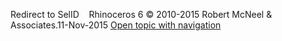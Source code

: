 ---
---

Redirect to SelID&#160;
&#160;
Rhinoceros 6 © 2010-2015 Robert McNeel &amp; Associates.11-Nov-2015
 [Open topic with navigation](selid.html) 

